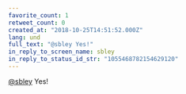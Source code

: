 ```yaml
---
favorite_count: 1
retweet_count: 0
created_at: "2018-10-25T14:51:52.000Z"
lang: und
full_text: "@sbley Yes!"
in_reply_to_screen_name: sbley
in_reply_to_status_id_str: "1055468782154629120"
---
```


[@sbley](https://twitter.com/sbley) Yes!

